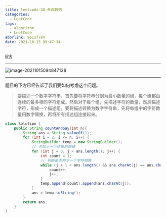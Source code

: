```yaml
---
title: leetcode-38-外观数列
categories:
  - LeetCode
tags:
  - algorithm
  - LeetCode
abbrlink: 9611f784
date: 2021-10-15 09:47:34
---
```


[$link$](https://leetcode-cn.com/problems/count-and-say/)

<hr/>

![image-20211015094847138](https://gitee.com/cao_ziqiang/img/raw/master/20211015094847.png)

<hr/>

题目的下方已经告诉了我们要如何考虑这个问题。

> 要描述一个数字字符串，首先要将字符串分割为最小数量的组，每个组都由连续的最多相同字符组成。然后对于每个组，先描述字符的数量，然后描述字符，形成一个描述组。要将描述转换为数字字符串，先将每组中的字符数量用数字替换，再将所有描述组连接起来。

```java
class Solution {
    public String countAndSay(int n){
        String ans = String.valueOf(1);
        for (int i = 2; i <= n; i++) {
            StringBuilder temp = new StringBuilder();
            // 寻找上一个结果的规律
            for (int j = 0; j < ans.length(); j++) {
                int count = 1;
                // 判断是否和下一个字符相等
                while (j + 1 < ans.length() && ans.charAt(j) == ans.charAt(j + 1)) {
                    count++;
                    j++;
                }
                temp.append(count).append(ans.charAt(j));
            }
            ans = temp.toString();
        }
        return ans;
    }
}
```

